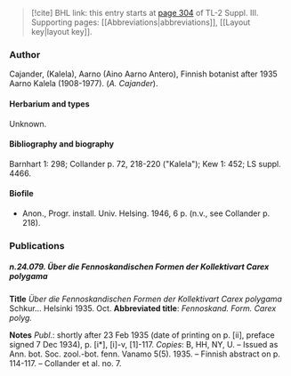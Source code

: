 > [!cite] BHL link: this entry starts at [page 304](https://www.biodiversitylibrary.org/item/103861#page/314/mode/1up) of TL-2 Suppl. III.
> Supporting pages: [[Abbreviations|abbreviations]], [[Layout key|layout key]].

### Author

Cajander, (Kalela), Aarno (Aino Aarno Antero), Finnish botanist after 1935 Aarno Kalela (1908-1977). (*A. Cajander*).

#### Herbarium and types

Unknown.

#### Bibliography and biography

Barnhart 1: 298; Collander p. 72, 218-220 ("Kalela"); Kew 1: 452; LS suppl. 4466.

#### Biofile

- Anon., Progr. install. Univ. Helsing. 1946, 6 p. (n.v., see Collander p. 218).

### Publications

##### n.24.079. Über die Fennoskandischen Formen der Kollektivart Carex polygama

**Title**
*Über die Fennoskandischen Formen der Kollektivart Carex polygama* Schkur... Helsinki 1935. Oct.
**Abbreviated title**: *Fennoskand. Form. Carex polyg.*

**Notes**
*Publ*.: shortly after 23 Feb 1935 (date of printing on p. \[ii\], preface signed 7 Dec 1934), p. \[i\*\], \[i\]-v, \[1\]-117. *Copies*: B, HH, NY, U. – Issued as Ann. bot. Soc. zool.-bot. fenn. Vanamo 5(5). 1935. – Finnish abstract on p. 114-117. – Collander et al. no. 7.

